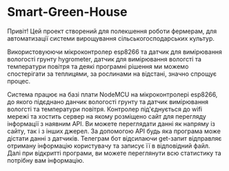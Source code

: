 # Smart-Green-House
Привіт! Цей проект створений для полекшення роботи фермерам, для автоматизації системи вирощування сільськогосподарських культур. 

Використовуюючи мікроконтролер esp8266 та датчик для вимірювання вологості грунту hygrometer, датчик для вимірювання вологсті та температури повітря та деякі програмні рішення ми можемо спостерігати за теплицями, за рослинами на відстані, значно спрощує процес.

Система працює на базі плати NodeMCU на мікроконтролері esp8266, до якого підєднано данчик вологості грунту та датчик вимірювання вологсті та температури повітря. Контролер під'єднується до wifi мережі та хостить сервер на якому розміщено сайт для перегляду інформації з наявним API. Ви можете переглядати данні як напряму із сайту, так і з інших джерел. За допомогою API будь яка програма може дістати данні з датчиків. Телеграм бот відсилаючи get-запит відправляє отриману інформацію користувачу та записує її в відповідний файл. Далі при відкритті програми, ви можете переглянути всю статистику та потрібну вам інформацію.
